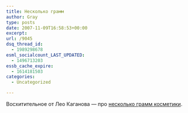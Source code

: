 ```yaml
---
title: Несколько грамм
author: Gray
type: posts
date: 2007-11-09T16:58:53+00:00
excerpt:
url: /9045
dsq_thread_id:
  - 1989298678
esml_socialcount_LAST_UPDATED:
  - 1496713203
essb_cache_expire:
  - 1614181503
categories:
  - Uncategorized

---
```








Восхитительное от Лео Каганова &#8212; про <a href="http://www.razgovor.org/special/article381/" target="_blank">несколько грамм косметики</a>.